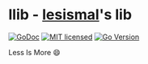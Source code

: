# llib - [lesismal](https://github.com/lesismal)'s lib 

[![GoDoc][1]][2] [![MIT licensed][3]][4] [![Go Version][5]][6]

[1]: https://godoc.org/github.com/lesismal/llib?status.svg
[2]: https://godoc.org/github.com/lesismal/llib
[3]: https://img.shields.io/badge/license-MIT-blue.svg
[4]: LICENSE
[5]: https://img.shields.io/badge/go-%3E%3D1.16-30dff3?style=flat-square&logo=go
[6]: https://github.com/lesismal/llib

Less Is More :smile: